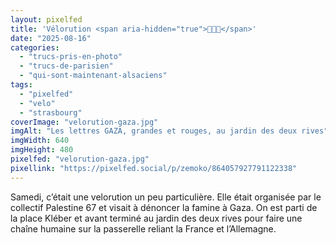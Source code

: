```yaml
---
layout: pixelfed
title: 'Vélorution <span aria-hidden="true">🚴🇵🇸</span>'
date: "2025-08-16"
categories: 
  - "trucs-pris-en-photo"
  - "trucs-de-parisien"
  - "qui-sont-maintenant-alsaciens"
tags: 
  - "pixelfed"
  - "velo"
  - "strasbourg"
coverImage: "velorution-gaza.jpg"
imgAlt: "Les lettres GAZA, grandes et rouges, au jardin des deux rives"
imgWidth: 640
imgHeight: 480
pixelfed: "velorution-gaza.jpg"
pixellink: "https://pixelfed.social/p/zemoko/864057927791122338"
---
```


<p>Samedi, c’était une velorution un peu particulière. Elle était organisée par le collectif Palestine 67 et visait à dénoncer la famine à Gaza. On est parti de la place Kléber et avant terminé au jardin des deux rives pour faire une chaîne humaine sur la passerelle reliant la France et l’Allemagne.</p>
